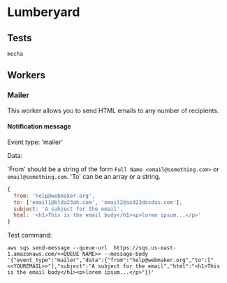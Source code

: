 # Lumberyard

## Tests

```
mocha
```

## Workers

### Mailer

This worker allows you to send HTML emails to any number of recipients.

#### Notification message

Event type: 'mailer'

Data:

'From' should be a string of the form `Full Name <email@something.com>` or `email@something.com`. 'To' can be an array or a string.

```js
{
  from: 'help@webmaker.org',
  to: ['email1@blda23ah.com', 'email2@asd23dasdas.com'],
  subject: 'A subject for the email',
  html: '<h1>This is the email body</h1><p>lorem ipsum...</p>'
}
```

Test command:

```shell
aws sqs send-message --queue-url  https://sqs.us-east-1.amazonaws.com/<<QUEUE NAME>> --message-body '{"event_type":"mailer","data":{"from":"help@webmaker.org","to":["<<YOUREMAIL>>"],"subject":"A subject for the email","html":"<h1>This is the email body</h1><p>lorem ipsum...</p>"}}'
```
